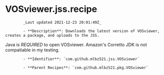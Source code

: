 # VOSviewer.jss.recipe

            _Last updated 2021-12-23 20:01:49Z_

            - **Description**: Downloads the latest version of VOSviewer, creates a package, and uploads to the JSS.

Java is *REQUIRED* to open VOSviewer.  Amazon's Corretto JDK is not compatiable in my testing.

            - **Identifier**: `com.github.mlbz521.jss.VOSviewer`

            - **Parent Recipes**: `com.github.mlbz521.pkg.VOSviewer`
